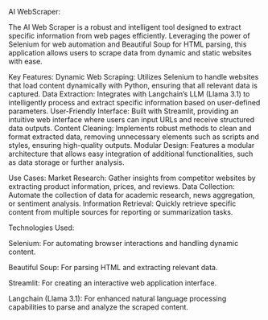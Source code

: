 AI WebScraper: 

The AI Web Scraper is a robust and intelligent tool designed to extract specific information from web pages efficiently. Leveraging the power of Selenium for web automation and Beautiful Soup for HTML parsing, this application allows users to scrape data from dynamic and static websites with ease.

Key Features:
Dynamic Web Scraping: Utilizes Selenium to handle websites that load content dynamically with Python, ensuring that all relevant data is captured.
Data Extraction: Integrates with Langchain’s LLM (Llama 3.1) to intelligently process and extract specific information based on user-defined parameters.
User-Friendly Interface: Built with Streamlit, providing an intuitive web interface where users can input URLs and receive structured data outputs.
Content Cleaning: Implements robust methods to clean and format extracted data, removing unnecessary elements such as scripts and styles, ensuring high-quality outputs.
Modular Design: Features a modular architecture that allows easy integration of additional functionalities, such as data storage or further analysis.

Use Cases:
Market Research: Gather insights from competitor websites by extracting product information, prices, and reviews.
Data Collection: Automate the collection of data for academic research, news aggregation, or sentiment analysis.
Information Retrieval: Quickly retrieve specific content from multiple sources for reporting or summarization tasks.

Technologies Used:

Selenium: For automating browser interactions and handling dynamic content.

Beautiful Soup: For parsing HTML and extracting relevant data.

Streamlit: For creating an interactive web application interface.

Langchain (Llama 3.1): For enhanced natural language processing capabilities to parse and analyze the scraped content.
